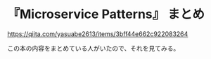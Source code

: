 # 『Microservice Patterns』 まとめ

https://qiita.com/yasuabe2613/items/3bff44e662c922083264

この本の内容をまとめている人がいたので、それを見てみる。